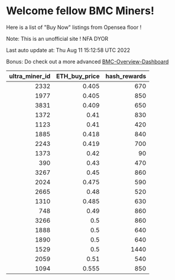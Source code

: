 # Welcome fellow BMC Miners!
Here is a list of "Buy Now" listings from Opensea floor !

Note: This is an unofficial site ! NFA DYOR

Last auto update at: Thu Aug 11 15:12:58 UTC 2022

Bonus: Do check out a more advanced [BMC-Overview-Dashboard](https://dune.com/defifunk/BMC-Overview-Dashboard)


|   ultra_miner_id |   ETH_buy_price |   hash_rewards |
|-----------------:|----------------:|---------------:|
|             2332 |           0.405 |            670 |
|             1977 |           0.405 |            850 |
|             3831 |           0.409 |            650 |
|             1372 |           0.41  |            830 |
|             1123 |           0.41  |            420 |
|             1885 |           0.418 |            840 |
|             2243 |           0.419 |            700 |
|             1373 |           0.42  |             90 |
|              390 |           0.43  |            470 |
|             3267 |           0.45  |            860 |
|             2024 |           0.475 |            590 |
|             2665 |           0.48  |            520 |
|             1310 |           0.485 |            630 |
|              748 |           0.49  |            860 |
|             3266 |           0.5   |            860 |
|             1888 |           0.5   |            640 |
|             1890 |           0.5   |            640 |
|             1529 |           0.5   |           1440 |
|             2059 |           0.51  |            540 |
|             1094 |           0.555 |            850 |
